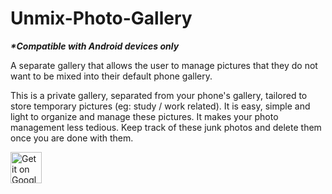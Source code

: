 # Unmix-Photo-Gallery
<i><b>*Compatible with Android devices only</b></i>

A separate gallery that allows the user to manage pictures that they do not want to be mixed into their default phone gallery.

This is a private gallery, separated from your phone's gallery, tailored to store temporary pictures (eg: study / work related). It is easy, simple and light to organize and manage these pictures. It makes your photo management less tedious. Keep track of these junk photos and delete them once you are done with them.

<a href="https://play.google.com/store/apps/details?id=com.chalkboystudios.franc.unmix">
         <img alt="Get it on Google Play" src="https://play.google.com/intl/en_us/badges/images/generic/en-play-badge.png" height="50px"/></a>

